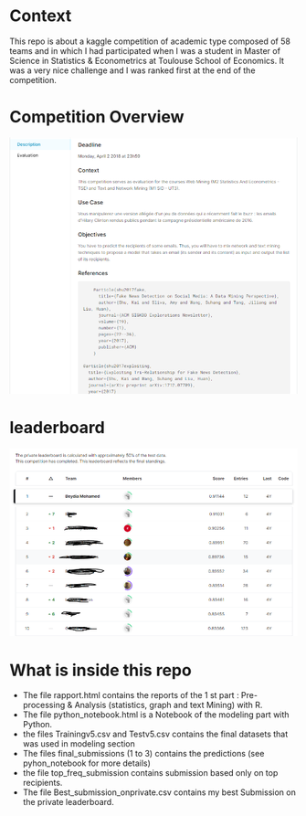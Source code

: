 # Context
This repo is about a kaggle competition of academic type composed of 58 teams and in which I had participated when I was a student in Master of Science in Statistics & Econometrics at Toulouse School of Economics.
It was a very nice challenge and I was ranked first at the end of the competition.

# Competition Overview

![Alt text](screenshots/Competition_overview.PNG?raw=true "Overview")

# leaderboard

![Alt text](screenshots/Leaderboard.PNG?raw=true "Overview")

# What is inside this repo

* The file rapport.html contains the reports of the 1 st part : Pre-processing & Analysis (statistics, graph and text Mining) with R.
* The file python_notebook.html is a Notebook of the modeling part with Python.
* the files Trainingv5.csv and Testv5.csv contains the final datasets that was used in modeling section
* The files final_submissions (1 to 3) contains the predictions (see pyhon_notebook for more details)
* the file top_freq_submission contains submission based only on top recipients.
* The file Best_submission_onprivate.csv contains my best Submission on the private leaderboard. 

